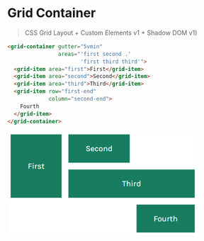 # Grid Container

> CSS Grid Layout + Custom Elements v1 + Shadow DOM v1)

```html
<grid-container gutter="5vmin"
                areas="'first second .'
                       'first third third'">
  <grid-item area="first">First</grid-item>
  <grid-item area="second">Second</grid-item>
  <grid-item area="third">Third</grid-item>
  <grid-item row="first-end"
             column="second-end">
    Fourth
  </grid-item>
</grid-container>
```

![Grid Container example](example.png)
